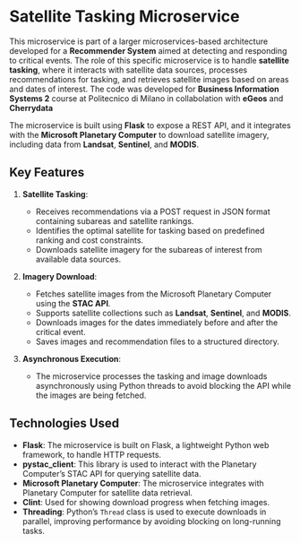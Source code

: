 # Satellite Tasking Microservice

This microservice is part of a larger microservices-based architecture developed for a **Recommender System** aimed at detecting and responding to critical events. The role of this specific microservice is to handle **satellite tasking**, where it interacts with satellite data sources, processes recommendations for tasking, and retrieves satellite images based on areas and dates of interest. The code was developed for **Business Information Systems 2** course at Politecnico di Milano in collabolation with **eGeos** and **Cherrydata**

The microservice is built using **Flask** to expose a REST API, and it integrates with the **Microsoft Planetary Computer** to download satellite imagery, including data from **Landsat**, **Sentinel**, and **MODIS**.

## Key Features

1. **Satellite Tasking**:
   - Receives recommendations via a POST request in JSON format containing subareas and satellite rankings.
   - Identifies the optimal satellite for tasking based on predefined ranking and cost constraints.
   - Downloads satellite imagery for the subareas of interest from available data sources.

2. **Imagery Download**:
   - Fetches satellite images from the Microsoft Planetary Computer using the **STAC API**.
   - Supports satellite collections such as **Landsat**, **Sentinel**, and **MODIS**.
   - Downloads images for the dates immediately before and after the critical event.
   - Saves images and recommendation files to a structured directory.

3. **Asynchronous Execution**:
   - The microservice processes the tasking and image downloads asynchronously using Python threads to avoid blocking the API while the images are being fetched.

## Technologies Used

- **Flask**: The microservice is built on Flask, a lightweight Python web framework, to handle HTTP requests.
- **pystac_client**: This library is used to interact with the Planetary Computer’s STAC API for querying satellite data.
- **Microsoft Planetary Computer**: The microservice integrates with Planetary Computer for satellite data retrieval.
- **Clint**: Used for showing download progress when fetching images.
- **Threading**: Python’s `Thread` class is used to execute downloads in parallel, improving performance by avoiding blocking on long-running tasks.
